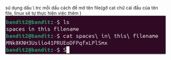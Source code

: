 sử dụng dấu \ trc mỗi dấu cách để mở tên file(gỡ cat chữ cái đầu của tên file, linux sẽ tự thực hiện việc thêm \)
![alt text](image/3.png)